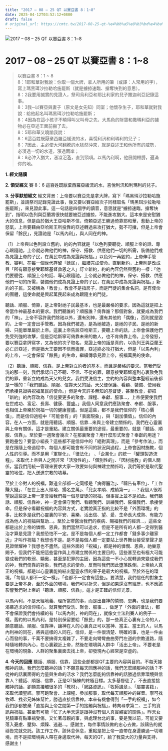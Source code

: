 ```yaml
---
title: "2017 – 08 – 25 QT 以賽亞書 8：1~8"
date: 2025-04-12T03:52:12+0800
draft: false
# original_url: https://cmtc.tw/2017-08-25-qt-%e4%bb%a5%e8%b3%bd%e4%ba%9e%e6%9b%b8-8%ef%bc%9a18
---
```


![2017 – 08 – 25 QT 以賽亞書  8：1\~8](/images/qt.jpg   "2017 – 08 – 25 QT 以賽亞書  8：1\~8")

# 2017 – 08 – 25 QT 以賽亞書 8：1\~8

> 以賽亞書 8：1 ~ 8  
> 8：1耶和華對我說：你取一個大牌，拿人所用的筆（或譯：人常用的字），寫上瑪黑珥沙拉勒哈施罷斯（就是擄掠速臨、搶奪快到的意思）。  
> 8：2我要用誠實的見證人，祭司烏利亞和耶比利家的兒子撒迦利亞記錄這事。  
> 8：3我─以賽亞與妻子（原文是女先知）同室；他懷孕生子，耶和華就對我說：給他起名叫瑪黑珥沙拉勒哈施罷斯；  
> 8：4因為在這小孩子不曉得叫父叫母之先，大馬色的財寶和撒瑪利亞的擄物必在亞述王面前搬了去。  
> 8：5耶和華又曉諭我說：  
> 8：6這百姓既厭棄西羅亞緩流的水，喜悅利汛和利瑪利的兒子；  
> 8：7因此，主必使大河翻騰的水猛然沖來，就是亞述王和他所有的威勢，必漫過一切的水道，漲過兩岸；  
> 8：8必沖入猶大，漲溢氾濫，直到頸項。以馬內利啊，他展開翅膀，遍滿你的地。

**1. 經文誦讀**

**2. 領受經文**
賽 8：6 這百姓既厭棄西羅亞緩流的水，喜悅利汛和利瑪利的兒子。

**3. 分享默想經文**
經文背景：上帝要以賽亞先是拿大牌，寫下「瑪黑珥沙拉勒哈施罷斯」，並請祭司記錄見證此事，後又要以賽亞給次子同樣取名「瑪黑珥沙拉勒哈施罷斯」，來見證此事。這一句話是四個字的讀音，意思就是“擄掠速臨，搶奪快到”，指明以色列與亞蘭將很快就要被亞述擄掠，不能進攻猶大。這本來是安慰猶大的信息，但是由於猶大王亞哈斯不信，倚頼亞述王勝過倚靠耶和華，惹動上帝的怒氣，上帝要藉由亞哈斯王所投靠的亞述轉過來攻打猶大，勢不可擋，但是上帝會保留「餘民」，見證祂是「以馬內利」，與人同在的神。

（1）上帝與以色列設立舊約，約的內容就是「以色列要聽從、順服上帝的話、專心跟隨祂，上帝就必做他們的神，保守、搭救、供應他們一切的所需，裝備他們成為見證上帝的子民，在萬民中成為見證與祝福。」以色列一再毀約，上帝伸手管教、審判、在每一個世代存留「餘民」，繼續完成使命。直到新約，上帝則是改成與「所有願意接受耶穌基督救恩之人」訂立新約，約的內容仍然與舊約一樣：「他們要聽從、順服上帝的話、專心跟隨祂，上帝就必做他們的神，保守、搭救、供應他們一切的所需，裝備他們成為見證上帝的子民，在萬民中成為見證與祝福。」新約的子民，又被稱為「教會」，教會不是指房子，而是門徒的集合名詞，是有使命的團體，這使命就是興起萬民起來成為跟隨主的門徒。

聽話、順服、倚靠，是上帝對祂子民最基本，也是最嚴格的要求，因為這就是把上帝當作神最基本的要求。我們聽誰的？順服誰？倚靠誰？那個對象，就要成為我們的「神」。上帝不容許我們除祂以外，還有別神，還有其他的「偶像」，否則就是毀約，上帝一定會出手管教。因為我們被造，是為祂被造，是祂的子民、是祂的新婦、只能單單屬於上帝。這裏上帝告訴亞哈斯王，要聽上帝的話，上帝會保護他們免受列強的攻擊，但是亞哈斯寧可倚靠未來的敵人，也不肯倚靠上帝。上帝發怒，要以賽亞拿牌寫字，又為他的次子取名，見證上帝的話是真的，以色列王與亞蘭王必亡於亞述，但是猶大王要因不信而擔罪，亞述終必攻打猶大，但是「以馬內利」的上帝，一定會保留「餘民」的生命，繼續傳承見證上帝，祝福萬民的使命。

（2）聽話、順服、信靠，是上帝對立約者的基本，而且是嚴格的要求。當我們受洗的那一刻，我們承認自己不聽、不信、不從的罪，願意接受耶穌進到心裏赦免我們的罪，重新立約成為天父的兒女。我們受洗信主，立約的內容與整本聖經前後都是一樣的：「我們聽話、順服、信靠天父的話，天父便保護、看顧、裝備、使用我們承接見證與祝福萬民的使命。」但是今天許多無知的基督徒，甚至教會，卻把「新約」的內容改為「信徒要更多的聚會、課程、奉獻、服事…，上帝便要使我們在世成功、富足、長壽、健康、豐盛。」我個人同意我們應該聚會、奉獻、服事，也相信上帝樂於祝福一切的健康豐盛。但是這些，都不是我們信仰的「核心價值」，而是信仰過程中「可能會有」的「表面現象」，與「副加價值」。信仰的內容，在人一方面，就是用聽話、順服、信靠…來與上帝建立關係的。我們在心靈裏與上帝有關係，這才是重點。建立關係最重要的途徑，最重要的，就是「聽話、順服、信靠」。至於要一週聚會幾次？在那裏聚會？用什麼形式聚會？奉獻的用途？要跑壘包？要當小組長？這些都不是信仰中的「絕對真理」，而是「參考作法」，而是在跟隨上帝過程中，每個人都可能會有不同的狀況與過程，上帝會因材施教，個人性的引導。而不是用「軍隊化」、「律法化」 、「企業化」的統一「罐頭製造流程」，來取代上帝與人之間非常「活潑性的」、「個別性的」、「因材施教」的個人關係，當我們用統一管理來要求大家一致要如何與神建立關係時，我們等於是取代聖靈的地位，把人送進宗教的墳墓。

至於上帝對人的祝福，難道全部都一定同樣是「病得醫治」、「禱告有車位」、「工作賺大錢」、「在世上出人頭地、揚名立萬」、「兒女孝順、成績第一」…？我個人很希望說這些是上帝一定會給我們每一個基督徒的祝福，但事實上並不是如此。我們聽話、順服、信靠神，神一定會保守我們、看顧我們、訓練我們、裝備我們、承接使命。但是保守看顧祝福的內容與方式，老實說真正指的比較不是「外面環境」的事，比較多是我們心靈裏的平安、喜樂、活出信、望、愛、生命長大成熟、有能力成為他人的祝福與幫助…。至於上帝醫治我們的疾病、賜福我們的經濟…，這些全都是出於上帝的憐憫、恩典，我們當然可以追求，但是不是所有的人都一定得到醫治才算是見證？我想恐怕不一定。是不是每個人都一定工作都會「錢多事少離家近」才叫作祝福？我想也不是。是不是每個人都一定要站上世界舞台接受掌聲才是見證榮耀神？我想也不盡然。這些外面的「祝福」，都是神的憐憫、恩典，祂樂意賜予，但我們不能把這些當作與上帝建立關係的主要目的。這些甚至也有極大可能變成我們的軟弱、驕傲，甚至是犯罪的主因，因為這些一不小心就轉過來變成我們的神，我們倚靠的對象，我們追求的使命，反而叫我們因此墮落跌倒。上帝給人真正的祝福，都是以心靈裏能夠結出聖靈永恆的果子是最大的祝福。至於外在的環境，「每個人都不一定一樣」，「也都不一定會有這些」。要清楚，我們信任的對象主要是上帝本身，至於外面的環境，我們可以祈求，但是如果還沒有經歷，也不應該影響我們對上帝的「聽話、順服、信靠」，這才是正確的信仰光景。

以馬內利，不是天經地義、理所當然的事，而是出自神的憐憫、恩典，也是我們要渴慕追求的信仰核心。就算我們受洗、聚會、服事…，做足了「外面的律法」，都不會保證我們會持續的有「以馬內利，神的同在」，就像文士法利賽人的例子一樣。舊約的以馬內利，是特別保留要給「餘民」的，那一些真正心裏有上帝的人，願意聽話、順服、信靠神，讓神在人的心裏真正可以當神、當主、當王的人，以馬內利神的同在，將與這樣的人同在。信仰，是一件很清楚、明確的事，也是一件由心而發的事，千萬不要搞得太複雜了，不要走向彎彎曲曲旁門左道的宗教道路，隨時隨地轉向內心，在心裏親近上帝，然後在環境與人群中「活出上帝」。不要老是在環境的現象、人群的聚集裏面去找上帝，卻發現內心經常是空虛的。

**4. 今天的回應**
聽話、順服、信靠，這些全部都是QT主要的內容與目的。不每天接觸神的話，我們怎麼聽神的話？不願意每天回應神的話，我們怎麼順服神的話？不從神的話裏面得的力量與生命的活水？我們怎麼能夠信靠神的話勝過信靠環境與信靠人？聽話、順服、信靠，正是QT操練的終極目標。太多基督徒了，不去直接接觸神的話，卻願意接觸很多的「教材」、「網路資訊」、「牧師講章」、「屬靈書籍」，來取代讀聖經。寧可跑聚會、上課程、參加服事，取代每天順服神的聲音。寧可找牧師、找弟兄姊妹幫忙，勝過直接信靠神。本來有機會得到「一手的祝福」，如今我們卻都放棄「直接與上帝之間第一手的接觸與祝福」，轉向尋求第二、三手的資訊與祝福，甚至有可能「忙了大半天還是跟神沒有個人真實親密的關係」。昨天女兒騎車有點車禍受傷，又忙著母親的事，與處理台北的事，要是我以前，可能又要落入憂慮、壓抑、煩躁、逃避…。感謝主，每件事情該做的忠心去做，該禱告的就禱告完就交託。該工作工作，該休息休息，重點是把上帝一直帶在身邊勝過一切環境，而不是把環境與人帶在身邊取代神，每天的QT，給了我莫大的力量與支持，感謝主！
